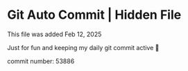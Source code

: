 # Git Auto Commit | Hidden File

This file was added Feb 12, 2025

Just for fun and keeping my daily git commit active 🤪

commit number: 53886
